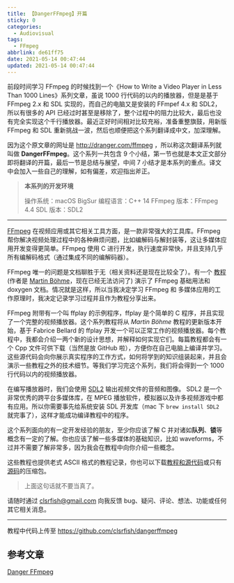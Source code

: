 ```yaml
---
title: 【DangerFFmpeg】开篇
sticky: 0
categories:
  - Audiovisual
tags:
  - FFmpeg
abbrlink: de61ff75
date: 2021-05-14 00:47:44
updated: 2021-05-14 00:47:44
---
```


前段时间学习 FFmpeg 的时候找到一个《How to Write a Video Player in Less Than 1000 Lines》系列文章，虽说 1000 行代码的以内的播放器，但是是基于 FFmpeg 2.x 和 SDL 实现的，而自己的电脑又是安装的 FFmpef 4.x 和 SDL2，所以有很多的 API 已经过时甚至是移除了，整个过程中的阻力比较大，最后也没有完全实现这个千行播放器。最近正好时间相对比较充裕，准备重整旗鼓，用新版 FFmpeg 和 SDL 重新挑战一波，然后也顺便把这个系列翻译成中文，加深理解。

因为这个原文章的网址是 http://dranger.com/ffmpeg ，所以称这次翻译系列就叫做 **DangerFFmpeg**。这个系列一共包含 9 个小结，第一节也就是本文正文部分即将翻译的开篇，最后一节是总结与展望，中间 7 小结才是本系列的重点。译文中会加入一些自己的理解，如有偏差，欢迎指出斧正。

> **本系列的开发环境**
>
> 操作系统：macOS BigSur
> 编程语言：C++ 14
> FFmpeg 版本：FFmpeg 4.4
> SDL 版本：SDL2

---

[FFmpeg](https://ffmpeg.org) 在视频应用或其它相关工具方面，是一款非常强大的工具库。FFmpeg 帮你解决视频处理过程中的各种麻烦问题，比如编解码与解封装等，这让多媒体应用开发变得更简单。FFmpeg 使用 C 进行开发，执行速度非常快，并且支持几乎所有编解码格式（通过集成不同的编解码器）。

FFmpeg 唯一的问题是文档聊胜于无（相关资料还是现在比较全了）。有一个 [教程](http://www.inb.uni-luebeck.de/~boehme/using_libavcodec.html) (作者是 [Martin Böhme](http://www.inb.uni-luebeck.de/staff/boehme-d.html)，现在已经无法访问了) 演示了 FFmpeg 基础用法和 doxygen 文档。情况就是这样，所以当我决定学习 FFmpeg 和 多媒体应用的工作原理时，我决定记录学习过程并且作为教程分享出来。

FFmpeg 附带有一个叫 ffplay 的示例程序，ffplay 是个简单的 C 程序，并且实现了一个完整的视频播放器。这个系列教程将从 *Martin Böhme* 教程的更新版本开始，基于 Fabrice Bellard 的 ffplay 开发一个可以正常工作的视频播放器。每个教程中，我都会介绍一两个新的设计思想，并解释如何实现它们。每篇教程都会有一个 Cpp 文件可供下载（当然是放 GitHub 啦），方便你在自己电脑上编译并学习。这些源代码会向你展示真实程序的工作方式，如何将学到的知识组装起来，并且会演示一些教程之外的技术细节。等我们学习完这个系列，我们将会得到一个 1000 行代码以内的视频播放器。

在编写播放器时，我们会使用 [SDL2](https://www.libsdl.org) 输出视频文件的音频和图像。 SDL2 是一个非常优秀的跨平台多媒体库，在 MPEG 播放软件，模拟器以及许多视频游戏中都有应用。所以你需要事先给系统安装 SDL 开发库（mac 下 `brew install SDL2` 就完事了），这样才能成功编译教程中的程序。

这个系列面向的有一定开发经验的朋友，至少你应该了解 C 并对诸如**队列**、**锁**等概念有一定的了解。你也应该了解一些多媒体的基础知识，比如 waveforms，不过并不需要了解非常多，因为我会在教程中向你介绍一些概念。

这些教程也提供老式 ASCII 格式的教程记录，你也可以下载[教程和源代码](http://dranger.com/ffmpeg/ffmpegtutorial.tar.gz)或只有[源码](http://dranger.com/ffmpeg/ffmpegsource.tar.gz)的压缩包。
> 上面这句话就不要当真了。

请随时通过 [clsrfish@gmail.com](mailto:clsrfish@gmail.com) 向我反馈 bug、疑问、评论、想法、功能或任何其它相关消息。


---

教程中代码上传至 https://github.com/clsrfish/dangerffmpeg


## 参考文章

[Danger FFmpeg](http://dranger.com/ffmpeg)